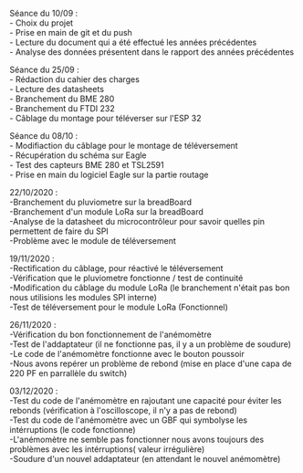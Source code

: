 Séance du 10/09 :  
	- Choix du projet  
	- Prise en main de git et du push  
	- Lecture du document qui a été effectué les années précédentes  
	- Analyse des données présentent dans le rapport des années précédentes  
	
Séance du 25/09 :  
	- Rédaction du cahier des charges  
	- Lecture des datasheets    
	- Branchement du BME 280  
	- Branchement du FTDI 232  
	- Câblage du montage pour téléverser sur l'ESP 32  
	
Séance du 08/10 :  
	- Modifiaction du câblage pour le montage de téléversement  
	- Récupération du schéma sur Eagle  
	- Test des capteurs BME 280 et TSL2591  
	- Prise en main du logiciel Eagle sur la partie routage  

22/10/2020 :  
-Branchement du pluviometre sur la breadBoard   
-Branchement d'un module LoRa sur la breadBoard    
-Analyse de la datasheet du microcontrôleur pour savoir quelles pin permettent de faire du SPI    
-Problème avec le module de téléversement    

19/11/2020 :  
-Rectification du câblage, pour réactivé le téléversement    
-Vérification que le pluviometre fonctionne / test de continuité    
-Modification du câblage du module LoRa (le branchement n'était pas bon nous utilisions les modules SPI interne)    
-Test de téléversement pour le module LoRa (Fonctionnel)    
	
26/11/2020 :  
-Vérification du bon fonctionnement de l'anémomètre    
-Test de l'addaptateur (il ne fonctionne pas, il y a un problème de soudure)    
-Le code de l'anémomètre fonctionne avec le bouton poussoir    
-Nous avons repérer un problème de rebond (mise en place d'une capa de 220 PF en parrallèle du switch)    

03/12/2020 :  
-Test du code de l'anémomètre en rajoutant une capacité pour éviter les rebonds (vérification à l'oscilloscope, il n'y a pas de rebond)    
-Test du code de l'anémomètre avec un GBF qui symbolyse les intérruptions (le code fonctionne)    
-L'anémomètre ne semble pas fonctionner nous avons toujours des problèmes avec les intérruptions( valeur irrégulière)    
-Soudure d'un nouvel addaptateur (en attendant le nouvel anémomètre)    
